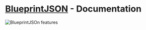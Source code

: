 # [BlueprintJSON](https://www.unrealengine.com/marketplace/en-US/product/blueprintjson) - Documentation
![BlueprintJSOn features](https://cdn1.epicgames.com/ue/product/Screenshot/Slide1-1920x1080-ef991bd1b37999045d2518ac4841b9c3.PNG)
